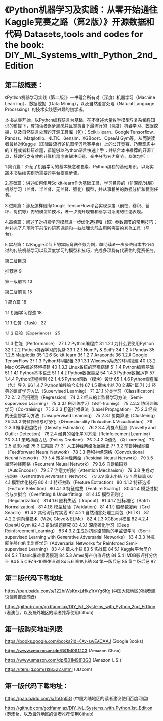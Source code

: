 《Python机器学习及实践：从零开始通往Kaggle竞赛之路（第2版）》开源数据和代码
Datasets,tools and codes for the book: DIY_ML_Systems_with_Python_2nd_Edition
=====

第二版概要：
------

《Python机器学习实践（第二版）》一书适合所有对（深度）机器学习（Machine Learning）、数据挖掘（Data Mining），以及自然语言处理（Natural Language Processing）的技术实践感兴趣的初学者。

本书从零开始，以Python编程语言为基础，在不赘述大量数学模型与复杂编程知识的前提下，带领读者逐步熟悉并且掌握当下最流行的（深度）机器学习、数据挖掘，以及自然语言处理的开源工具库（包）：Scikit-learn、Google Tensorflow、Pandas、Matplotlib、NLTK、Gensim、XGBoost、OpenAI Gym等。从而使读者最终对Kaggle（国际最流行的机器学习竞赛平台）上的公开竞赛，乃至现实中的工程或者科研难题，都能够以Python语言快速上手；并结合本书推荐的开源工具，搭建行之有效的计算机程序来解决问题。全书分为五大章节，具体包括：

1.简介篇：介绍了机器学习的基本概念和要素、Python编程的基础知识，以及实践本书后续实例所需要的平台搭建步骤。

2.基础篇：讲述如何使用Scikit-learn作为基础工具，学习经典的（非深度/浅层）机器学习（监督、半监督、无监督、强化）模型，并从事相关的数据分析和预测任务。

3.进阶篇：涉及怎样借助Google TensorFlow平台实现深度（前馈、卷积、循环、对抗等）网络模型和技术，进一步提升现有机器学习系统的性能表现。

4.高级篇：阐述了对机器学习模型进一步优化选择和（超）参数调节的常用技巧；并补充了几项时下前沿的研究课题和一些处理实际应用所需要的其他工具（平台）。

5.实战篇：以Kaggle平台上的实际竞赛任务为例，帮助读者一步步使用本书介绍过的传统机器学习以及深度学习的模型和技巧，完成多项具有代表性的竞赛任务。

第二版目录

推荐序	9

第一版前言	13

第二版前言	15

1	简介篇	18

1.1	机器学习综述	18

1.1.1	任务（Task）	22

1.1.2	经验（Experience）	25

1.1.3	性能（Performance）	27
1.2	Python编程库	31
1.2.1	为什么要使用Python	32
1.2.2	Python机器学习的优势	33
1.2.3	NumPy & SciPy	34
1.2.4	Pandas	35
1.2.5	Matplotlib	35
1.2.6	Scikit-learn	36
1.2.7	Anaconda	36
1.2.8	Google TensorFlow	37
1.3	Python环境配置	39
1.3.1	Windows系统的环境搭建	40
1.3.2	Mac OS系统的环境搭建	40
1.3.3	Linux系统的环境搭建	51
1.4	Python编程基础	51
1.4.1	Python基本语法	51
1.4.2	Python数据类型	54
1.4.3	Python数据运算	57
1.4.4	Python流程控制	62
1.4.5	Python函数（模块）设计	65
1.4.6	Python编程库（包）导入	66
1.4.7	Python编程综合实践	67
1.5	章末小结	70
2	基础篇	71
2.1	经典的监督学习方法（Supervised Learning）	71
2.1.1	分类学习（Classification）	72
2.1.2	回归预测（Regression）	74
2.2	经典的半监督学习方法（Semi-supervised Learning）	75
2.2.1	自训练学习（Self-training）	75
2.2.2	协同训练学习（Co-training）	75
2.2.3	标签传播算法（Label Propagation）	75
2.3	经典的无监督学习方法（Unsupervised Learning）	75
2.3.1	聚类算法（Clustering）	75
2.3.2	特征降维与可视化（Dimensionality Reduction & Visualization）	76
2.3.3	概率密度估计（Density Estimation）	76
2.3.4	离群点检测（Novelty and Outlier Detection）	76
2.4	经典的强化学习方法（Reinforcement Learning）	76
2.4.1	策略梯度方法（Policy Gradient）	76
2.4.2	Q值法 （Q Learning）	76
2.5	章末小结	76
3	进阶篇	77
3.1	人工神经网络发展简史	77
3.2	前馈神经网络（Feedforward Neural Network）	78
3.3	卷积神经网络（Convolutional Neural Network）	79
3.4	残差神经网络（Residual Neural Network）	79
3.5	循环神经网络（Recurrent Neural Network）	79
3.6	自动编码器（AutoEncoder）	79
3.7	注意力机制（Attention Mechanism）	79
3.8	生成对抗网络（Generative Adversarial Network）	79
3.9	章末小结	79
4	高级篇	80
4.1	模型优化技巧	80
4.1.1	特征抽取（Feature Extraction）	80
4.1.2	特征选择（Feature Selection）	80
4.1.3	特征缩放（Feature Scaling）	80
4.1.4	模型过拟合与欠拟合（Overfitting & Underfitting）	81
4.1.5	模型正则化（Regularization）	81
4.1.6	随机失活（Dropout）	81
4.1.7	批标准化（Batch Normalization）	81
4.1.8	模型检验（Validation）	81
4.1.9	超参数搜索（Grid Search）	81
4.2	其他流行库实践	82
4.2.1	自然语言处理工具包（NLTK）	82
4.2.2	词向量技术（W2V, Glove & ELMo）	82
4.2.3	XGBoost模型	82
4.2.4	OpenAI Gym	82
4.3	前沿课题探究	83
4.3.1	深度强化学习（Deep Reinforcement Learning）	83
4.3.2	生成对抗网络辅助的半监督学习（Semi-supervised Learning with Generative Adversarial Networks）	83
4.3.3	对抗网络强化的半监督学习（Adversarial Networks for Reinforced Semi-supervised Learning）	83
4.4	章末小结	83
5	实战篇	84
5.1	Kaggle平台简介	84
5.2	Titanic罹难乘客预测	84
5.3	Ames房产价值评估	84
5.4	IMDB影评打分估计	84
5.5	CIFAR-10图像识别	84
5.6	章末小结	84
第一版后记	85
第二版后记	87




第二版代码下载地址
----

https://pan.baidu.com/s/122hrWsKnxjuHkz1rVYg6Kg (中国大陆地区的读者建议使用百度网盘)

https://github.com/godfanmiao/DIY_ML_Systems_with_Python_2nd_Edition (港澳台，以及海外地区的读者推荐使用Github)


第一版购买地址列表
----

https://books.google.com/books?id=6Ay-swEACAAJ (Google Books) 

https://www.amazon.cn/dp/B01M9813G3 (Amazon China) 

https://www.amazon.com/dp/B01M9813G3 (Amazon U.S.)

https://item.jd.com/11983227.html (JD.com) 


第一版代码下载地址：
----
https://pan.baidu.com/s/1bGp15G (中国大陆地区的读者建议使用百度网盘)

https://github.com/godfanmiao/DIY_ML_Systems_with_Python_1st_Edition (港澳台，以及海外地区的读者推荐使用Github)

